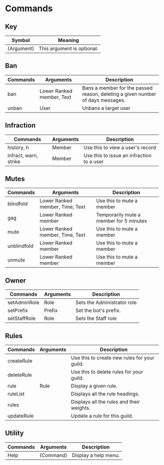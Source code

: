 # Commands

## Key
| Symbol     | Meaning                    |
| ---------- | -------------------------- |
| (Argument) | This argument is optional. |

## Ban
| Commands | Arguments                 | Description                                                                    |
| -------- | ------------------------- | ------------------------------------------------------------------------------ |
| ban      | Lower Ranked member, Text | Bans a member for the passed reason, deleting a given number of days messages. |
| unban    | User                      | Unbans a target user                                                           |

## Infraction
| Commands              | Arguments | Description                               |
| --------------------- | --------- | ----------------------------------------- |
| history, h            | Member    | Use this to view a user's record          |
| infract, warn, strike | Member    | Use this to issue an infraction to a user |

## Mutes
| Commands    | Arguments                       | Description                             |
| ----------- | ------------------------------- | --------------------------------------- |
| blindfold   | Lower Ranked member, Time, Text | Use this to mute a member               |
| gag         | Lower Ranked member             | Temporarily mute a member for 5 minutes |
| mute        | Lower Ranked member, Time, Text | Use this to mute a member               |
| unblindfold | Lower Ranked member             | Use this to mute a member               |
| unmute      | Lower Ranked member             | Use this to mute a member               |

## Owner
| Commands     | Arguments | Description                   |
| ------------ | --------- | ----------------------------- |
| setAdminRole | Role      | Sets the Administrator role   |
| setPrefix    | Prefix    | Set the bot's prefix.         |
| setStaffRole | Role      | Sets the Staff role           |

## Rules
| Commands   | Arguments | Description                                  |
| ---------- | --------- | -------------------------------------------- |
| createRule | <none>    | Use this to create new rules for your guild. |
| deleteRule | <none>    | Use this to delete rules for your guild.     |
| rule       | Rule      | Display a given rule.                        |
| ruleList   | <none>    | Displays all the rule headings.              |
| rules      | <none>    | Displays all the rules and their weights.    |
| updateRule | <none>    | Update a rule for this guild.                |

## Utility
| Commands | Arguments | Description          |
| -------- | --------- | -------------------- |
| Help     | (Command) | Display a help menu. |

